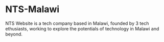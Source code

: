# NTS-Malawi
NTS Website is a tech company based in Malawi, founded by 3 tech ethusiasts, working to explore the potentials of technology in Malawi and beyond.
